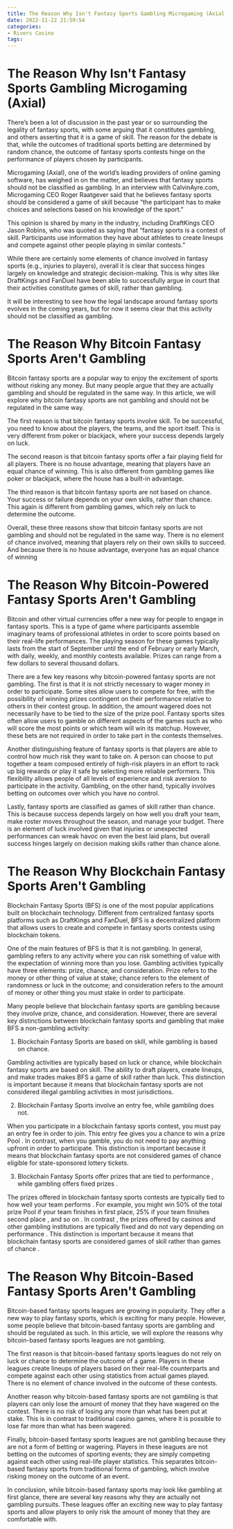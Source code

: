 ```yaml
---
title: The Reason Why Isn't Fantasy Sports Gambling Microgaming (Axial)
date: 2022-11-22 21:59:54
categories:
- Rivers Casino
tags:
---
```



#  The Reason Why Isn't Fantasy Sports Gambling Microgaming (Axial)

There’s been a lot of discussion in the past year or so surrounding the legality of fantasy sports, with some arguing that it constitutes gambling, and others asserting that it is a game of skill. The reason for the debate is that, while the outcomes of traditional sports betting are determined by random chance, the outcome of fantasy sports contests hinge on the performance of players chosen by participants.

Microgaming (Axial), one of the world’s leading providers of online gaming software, has weighed in on the matter, and believes that fantasy sports should not be classified as gambling. In an interview with CalvinAyre.com, Microgaming CEO Roger Raatgever said that he believes fantasy sports should be considered a game of skill because “the participant has to make choices and selections based on his knowledge of the sport.”

This opinion is shared by many in the industry, including DraftKings CEO Jason Robins, who was quoted as saying that “fantasy sports is a contest of skill. Participants use information they have about athletes to create lineups and compete against other people playing in similar contests.”

While there are certainly some elements of chance involved in fantasy sports (e.g., injuries to players), overall it is clear that success hinges largely on knowledge and strategic decision-making. This is why sites like DraftKings and FanDuel have been able to successfully argue in court that their activities constitute games of skill, rather than gambling.

It will be interesting to see how the legal landscape around fantasy sports evolves in the coming years, but for now it seems clear that this activity should not be classified as gambling.

#  The Reason Why Bitcoin Fantasy Sports Aren't Gambling

Bitcoin fantasy sports are a popular way to enjoy the excitement of sports without risking any money. But many people argue that they are actually gambling and should be regulated in the same way. In this article, we will explore why bitcoin fantasy sports are not gambling and should not be regulated in the same way.

The first reason is that bitcoin fantasy sports involve skill. To be successful, you need to know about the players, the teams, and the sport itself. This is very different from poker or blackjack, where your success depends largely on luck.

The second reason is that bitcoin fantasy sports offer a fair playing field for all players. There is no house advantage, meaning that players have an equal chance of winning. This is also different from gambling games like poker or blackjack, where the house has a built-in advantage.

The third reason is that bitcoin fantasy sports are not based on chance. Your success or failure depends on your own skills, rather than chance. This again is different from gambling games, which rely on luck to determine the outcome.

Overall, these three reasons show that bitcoin fantasy sports are not gambling and should not be regulated in the same way. There is no element of chance involved, meaning that players rely on their own skills to succeed. And because there is no house advantage, everyone has an equal chance of winning

#  The Reason Why Bitcoin-Powered Fantasy Sports Aren't Gambling

Bitcoin and other virtual currencies offer a new way for people to engage in fantasy sports. This is a type of game where participants assemble imaginary teams of professional athletes in order to score points based on their real-life performances. The playing season for these games typically lasts from the start of September until the end of February or early March, with daily, weekly, and monthly contests available. Prizes can range from a few dollars to several thousand dollars.

There are a few key reasons why bitcoin-powered fantasy sports are not gambling. The first is that it is not strictly necessary to wager money in order to participate. Some sites allow users to compete for free, with the possibility of winning prizes contingent on their performance relative to others in their contest group. In addition, the amount wagered does not necessarily have to be tied to the size of the prize pool. Fantasy sports sites often allow users to gamble on different aspects of the games such as who will score the most points or which team will win its matchup. However, these bets are not required in order to take part in the contests themselves.

Another distinguishing feature of fantasy sports is that players are able to control how much risk they want to take on. A person can choose to put together a team composed entirely of high-risk players in an effort to rack up big rewards or play it safe by selecting more reliable performers. This flexibility allows people of all levels of experience and risk aversion to participate in the activity. Gambling, on the other hand, typically involves betting on outcomes over which you have no control.

Lastly, fantasy sports are classified as games of skill rather than chance. This is because success depends largely on how well you draft your team, make roster moves throughout the season, and manage your budget. There is an element of luck involved given that injuries or unexpected performances can wreak havoc on even the best laid plans, but overall success hinges largely on decision making skills rather than chance alone.

#  The Reason Why Blockchain Fantasy Sports Aren't Gambling

Blockchain Fantasy Sports (BFS) is one of the most popular applications built on blockchain technology. Different from centralized fantasy sports platforms such as DraftKings and FanDuel, BFS is a decentralized platform that allows users to create and compete in fantasy sports contests using blockchain tokens.

One of the main features of BFS is that it is not gambling. In general, gambling refers to any activity where you can risk something of value with the expectation of winning more than you lose. Gambling activities typically have three elements: prize, chance, and consideration. Prize refers to the money or other thing of value at stake; chance refers to the element of randomness or luck in the outcome; and consideration refers to the amount of money or other thing you must stake in order to participate.

Many people believe that blockchain fantasy sports are gambling because they involve prize, chance, and consideration. However, there are several key distinctions between blockchain fantasy sports and gambling that make BFS a non-gambling activity:

1) Blockchain Fantasy Sports are based on skill, while gambling is based on chance.



Gambling activities are typically based on luck or chance, while blockchain fantasy sports are based on skill. The ability to draft players, create lineups, and make trades makes BFS a game of skill rather than luck. This distinction is important because it means that blockchain fantasy sports are not considered illegal gambling activities in most jurisdictions.

2) Blockchain Fantasy Sports involve an entry fee, while gambling does not.


When you participate in a blockchain fantasy sports contest, you must pay an entry fee in order to join. This entry fee gives you a chance to win a prize Pool . In contrast, when you gamble, you do not need to pay anything upfront in order to participate. This distinction is important because it means that blockchain fantasy sports are not considered games of chance eligible for state-sponsored lottery tickets.

3) Blockchain Fantasy Sports offer prizes that are tied to performance , while gambling offers fixed prizes .


The prizes offered in blockchain fantasy sports contests are typically tied to how well your team performs . For example, you might win 50% of the total prize Pool if your team finishes in first place, 25% if your team finishes second place , and so on . In contrast , the prizes offered by casinos and other gambling institutions are typically fixed and do not vary depending on performance . This distinction is important because it means that blockchain fantasy sports are considered games of skill rather than games of chance .

#  The Reason Why Bitcoin-Based Fantasy Sports Aren't Gambling

Bitcoin-based fantasy sports leagues are growing in popularity. They offer a new way to play fantasy sports, which is exciting for many people. However, some people believe that bitcoin-based fantasy sports are gambling and should be regulated as such. In this article, we will explore the reasons why bitcoin-based fantasy sports leagues are not gambling.

The first reason is that bitcoin-based fantasy sports leagues do not rely on luck or chance to determine the outcome of a game. Players in these leagues create lineups of players based on their real-life counterparts and compete against each other using statistics from actual games played. There is no element of chance involved in the outcome of these contests.

Another reason why bitcoin-based fantasy sports are not gambling is that players can only lose the amount of money that they have wagered on the contest. There is no risk of losing any more than what has been put at stake. This is in contrast to traditional casino games, where it is possible to lose far more than what has been wagered.

Finally, bitcoin-based fantasy sports leagues are not gambling because they are not a form of betting or wagering. Players in these leagues are not betting on the outcomes of sporting events; they are simply competing against each other using real-life player statistics. This separates bitcoin-based fantasy sports from traditional forms of gambling, which involve risking money on the outcome of an event.

In conclusion, while bitcoin-based fantasy sports may look like gambling at first glance, there are several key reasons why they are actually not gambling pursuits. These leagues offer an exciting new way to play fantasy sports and allow players to only risk the amount of money that they are comfortable with.